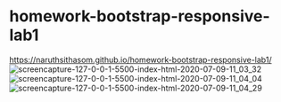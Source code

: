 # homework-bootstrap-responsive-lab1
https://naruthsithasom.github.io/homework-bootstrap-responsive-lab1/
![screencapture-127-0-0-1-5500-index-html-2020-07-09-11_03_32](https://user-images.githubusercontent.com/25115342/86995909-734ee800-c1d4-11ea-992c-ab7544382294.png)
![screencapture-127-0-0-1-5500-index-html-2020-07-09-11_04_04](https://user-images.githubusercontent.com/25115342/86995920-78139c00-c1d4-11ea-8987-9ababe2d1c44.png)
![screencapture-127-0-0-1-5500-index-html-2020-07-09-11_04_29](https://user-images.githubusercontent.com/25115342/86995923-7944c900-c1d4-11ea-954a-7fcd51cdfd76.png)
